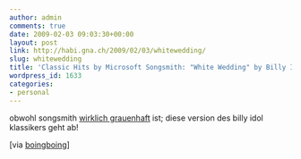 ```yaml
---
author: admin
comments: true
date: 2009-02-03 09:03:30+00:00
layout: post
link: http://habi.gna.ch/2009/02/03/whitewedding/
slug: whitewedding
title: 'Classic Hits by Microsoft Songsmith: "White Wedding" by Billy Idol'
wordpress_id: 1633
categories:
- personal
---
```


  
obwohl songsmith [wirklich grauenhaft](http://www.fscklog.com/2009/01/songsmith-grauen-ala-microsoft-research-video.html) ist; diese version des billy idol klassikers geht ab!

[via [boingboing](http://www.boingboing.net/2009/02/02/songsmithed-version.html)]
